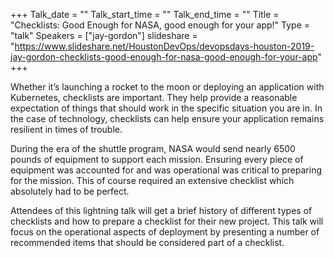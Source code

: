 +++
Talk_date = ""
Talk_start_time = ""
Talk_end_time = ""
Title = "Checklists: Good Enough for NASA, good enough for your app!"
Type = "talk"
Speakers = ["jay-gordon"]
slideshare = "https://www.slideshare.net/HoustonDevOps/devopsdays-houston-2019-jay-gordon-checklists-good-enough-for-nasa-good-enough-for-your-app"
+++

Whether it’s launching a rocket to the moon or deploying an application with Kubernetes, checklists are important. They help provide a reasonable expectation of things that should work in the specific situation you are in. In the case of technology, checklists can help ensure your application remains resilient in times of trouble.

During the era of the shuttle program, NASA would send nearly 6500 pounds of equipment to support each mission. Ensuring every piece of equipment was accounted for and was operational was critical to preparing for the mission. This of course required an extensive checklist which absolutely had to be perfect.

Attendees of this lightning talk will get a brief history of different types of checklists and how to prepare a checklist for their new project. This talk will focus on the operational aspects of deployment by presenting a number of recommended items that should be considered part of a checklist.
